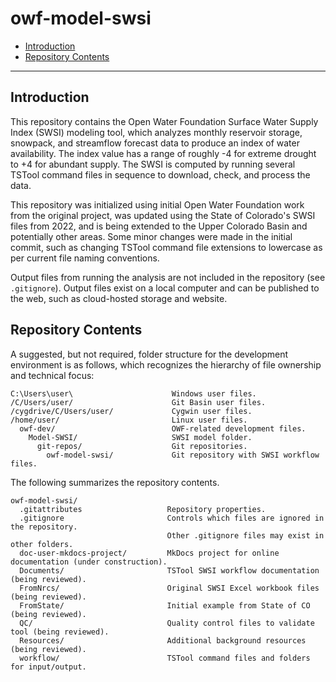 # owf-model-swsi

* [Introduction](#introduction)
* [Repository Contents](#repository-contents)

------

## Introduction ##

This repository contains the Open Water Foundation Surface Water Supply Index (SWSI) modeling tool,
which analyzes monthly reservoir storage, snowpack, and streamflow forecast data to produce an index of water availability.
The index value has a range of roughly -4 for extreme drought to +4 for abundant supply.
The SWSI is computed by running several TSTool command files in sequence to download, check, and process the data.

This repository was initialized using initial Open Water Foundation work from the original project,
was updated using the State of Colorado's SWSI files from 2022,
and is being extended to the Upper Colorado Basin and potentially other areas.
Some minor changes were made in the initial commit, such as changing TSTool command file extensions to lowercase
as per current file naming conventions.

Output files from running the analysis are not included in the repository (see `.gitignore`).
Output files exist on a local computer and can be published to the web, such as cloud-hosted storage and website.

## Repository Contents ##

A suggested, but not required, folder structure for the development environment is as follows,
which recognizes the hierarchy of file ownership and technical focus:

```
C:\Users\user\                      Windows user files.
/C/Users/user/                      Git Basin user files.
/cygdrive/C/Users/user/             Cygwin user files.
/home/user/                         Linux user files.
  owf-dev/                          OWF-related development files.
    Model-SWSI/                     SWSI model folder.
      git-repos/                    Git repositories.
        owf-model-swsi/             Git repository with SWSI workflow files.
```

The following summarizes the repository contents.

```
owf-model-swsi/
  .gitattributes                   Repository properties.
  .gitignore                       Controls which files are ignored in the repository.
                                   Other .gitignore files may exist in other folders.
  doc-user-mkdocs-project/         MkDocs project for online documentation (under construction).
  Documents/                       TSTool SWSI workflow documentation (being reviewed).
  FromNrcs/                        Original SWSI Excel workbook files (being reviewed).
  FromState/                       Initial example from State of CO (being reviewed).
  QC/                              Quality control files to validate tool (being reviewed).
  Resources/                       Additional background resources (being reviewed).
  workflow/                        TSTool command files and folders for input/output.
```

